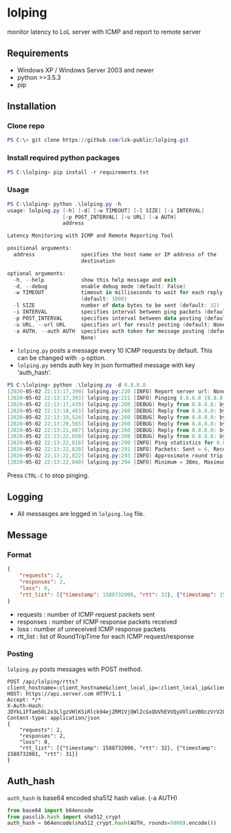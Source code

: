 # lolping

 monitor latency to LoL server with ICMP and report to remote server

## Requirements

* Windows XP / Windows Server 2003 and newer
* python >=3.5.3
* pip

## Installation

### Clone repo

```powershell
PS C:\> git clone https://github.com/lck-public/lolping.git
```

### Install required python packages

```powershell
PS C:\lolping> pip install -r requirements.txt
```

### Usage

```powershell
PS C:\lolping> python .\lolping.py -h
usage: lolping.py [-h] [-d] [-w TIMEOUT] [-l SIZE] [-i INTERVAL]
                  [-p POST_INTERVAL] [-u URL] [-a AUTH]
                  address

Latency Monitoring with ICMP and Remote Reporting Tool

positional arguments:
  address               specifies the host name or IP address of the
                        destination

optional arguments:
  -h, --help            show this help message and exit
  -d, --debug           enable debug mode (default: False)
  -w TIMEOUT            timeout in milliseconds to wait for each reply
                        (default: 1000)
  -l SIZE               number of data bytes to be sent (default: 32)
  -i INTERVAL           specifies interval between ping packets (default: 1)
  -p POST_INTERVAL      specifies interval between data posting (default: 10)
  -u URL, --url URL     specifies url for result posting (default: None)
  -a AUTH, --auth AUTH  specifies auth token for message posting (default:
                        None)
```

* `lolping.py` posts a message every 10 ICMP requests by default. This can be changed with `-p` option.
* `lolping.py` sends auth key in json formatted message with key 'auth_hash'.

```powershell
PS C:\lolping> python .\lolping.py -d 8.8.8.8
[2020-05-02 22:13:17,390] lolping.py:220 [INFO] Report server url: None
[2020-05-02 22:13:17,393] lolping.py:221 [INFO] Pinging 8.8.8.8 [8.8.8.8] with 32 bytes of data:
[2020-05-02 22:13:17,439] lolping.py:260 [DEBUG] Reply from 8.8.8.8: bytes=32 time=41ms TTL=53
[2020-05-02 22:13:18,483] lolping.py:260 [DEBUG] Reply from 8.8.8.8: bytes=32 time=41ms TTL=53
[2020-05-02 22:13:19,524] lolping.py:260 [DEBUG] Reply from 8.8.8.8: bytes=32 time=38ms TTL=53
[2020-05-02 22:13:20,565] lolping.py:260 [DEBUG] Reply from 8.8.8.8: bytes=32 time=39ms TTL=53
[2020-05-02 22:13:21,607] lolping.py:260 [DEBUG] Reply from 8.8.8.8: bytes=32 time=40ms TTL=53
[2020-05-02 22:13:22,650] lolping.py:260 [DEBUG] Reply from 8.8.8.8: bytes=32 time=40ms TTL=53
[2020-05-02 22:13:22,818] lolping.py:290 [INFO] Ping statistics for 8.8.8.8:
[2020-05-02 22:13:22,820] lolping.py:291 [INFO] Packets: Sent = 6, Received = 6, Lost = 0 (0.00% loss),
[2020-05-02 22:13:22,822] lolping.py:293 [INFO] Approximate round trip times in milli-seconds:
[2020-05-02 22:13:22,840] lolping.py:294 [INFO] Minimum = 38ms, Maximum = 41ms, Average = 39ms Stdev = 1ms
```

Press `CTRL-C` to stop pinging.

## Logging

* All messasges are logged in `lolping.log` file.

## Message

### Format

```json
{
    "requests": 2,
    "responses": 2,
    "loss": 0,
    "rtt_list": [{"timestamp": 1588732000, "rtt": 32}, {"timestamp": 1588732001, "rtt": 31}]
}
```

* requests : number of ICMP request packets sent
* responses : number of ICMP response packets received
* loss : number of unreceived ICMP response packets
* rtt_list : list of RoundTripTime for each ICMP request/response

### Posting

`lolping.py` posts messages with POST method.

```http
POST /api/lolping/rtts?client_hostname=:client_hostname&client_local_ip=:client_local_ip&client_public_ip=:client_public_ip
HOST: https://api.server.com HTTP/1.1
Accept: */*
X-Auth-Hash: JDYkL1FTam50L2o3LlgzVHlKSiRlck94ejZRM1VjQWlZcGxQUVhEVVQyUVlieVBQczVrV28zZVZQakpVY1lZVElGVUZoa0l5LjhzOTZuUjJ4QlBpeDBjdk8udXBqWGl4bHppUGNOQi9lMQ==
Content-type: application/json
{
    "requests": 2,
    "responses": 2,
    "loss": 0,
    "rtt_list": [{"timestamp": 1588732000, "rtt": 32}, {"timestamp": 1588732001, "rtt": 31}]
}
```

## Auth_hash

`auth_hash` is base64 encoded sha512 hash value. (-a AUTH)

```python
from base64 import b64encode
from passlib.hash import sha512_crypt
auth_hash = b64encode(sha512_crypt.hash(AUTH, rounds=5000).encode())
```
